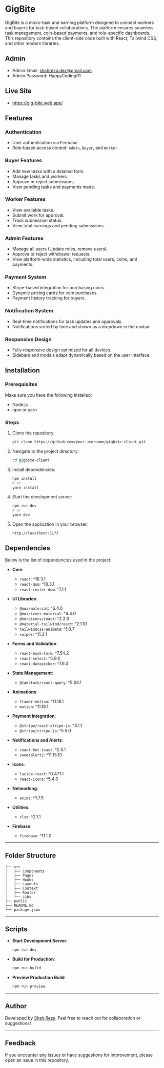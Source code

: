 # GigBite

GigBite is a micro-task and earning platform designed to connect workers and buyers for task-based collaborations. The platform ensures seamless task management, coin-based payments, and role-specific dashboards. This repository contains the client-side code built with React, Tailwind CSS, and other modern libraries.



## Admin
- Admin Email: shahreza.dev@gmail.com
- Admin Password: HappyCoding01

## Live Site
- https://gig-bite.web.app/


## Features

### **Authentication**
- User authentication via Firebase.
- Role-based access control: `Admin`, `Buyer`, and `Worker`.

### **Buyer Features**
- Add new tasks with a detailed form.
- Manage tasks and workers.
- Approve or reject submissions.
- View pending tasks and payments made.

### **Worker Features**
- View available tasks.
- Submit work for approval.
- Track submission status.
- View total earnings and pending submissions.

### **Admin Features**
- Manage all users (Update roles, remove users).
- Approve or reject withdrawal requests.
- View platform-wide statistics, including total users, coins, and payments.

### **Payment System**
- Stripe-based integration for purchasing coins.
- Dynamic pricing cards for coin purchases.
- Payment history tracking for buyers.

### **Notification System**
- Real-time notifications for task updates and approvals.
- Notifications sorted by time and shown as a dropdown in the navbar.

### **Responsive Design**
- Fully responsive design optimized for all devices.
- Sidebars and modals adapt dynamically based on the user interface.



## Installation

### Prerequisites
Make sure you have the following installed:
- Node.js
- npm or yarn

### Steps
1. Clone the repository:
   ```bash
   git clone https://github.com/your-username/gigbite-client.git
   ```

2. Navigate to the project directory:
   ```bash
   cd gigbite-client
   ```

3. Install dependencies:
   ```bash
   npm install
   # or
   yarn install
   ```

4. Start the development server:
   ```bash
   npm run dev
   # or
   yarn dev
   ```

5. Open the application in your browser:
   ```
   http://localhost:5173
   ```



## Dependencies

Below is the list of dependencies used in the project:

- **Core**:
  - `react`: ^18.3.1
  - `react-dom`: ^18.3.1
  - `react-router-dom`: ^7.1.1

- **UI Libraries**:
  - `@mui/material`: ^6.4.0
  - `@mui/icons-material`: ^6.4.0
  - `@heroicons/react`: ^2.2.0
  - `@material-tailwind/react`: ^2.1.10
  - `tailwindcss-animate`: ^1.0.7
  - `swiper`: ^11.2.1

- **Forms and Validation**:
  - `react-hook-form`: ^7.54.2
  - `react-select`: ^5.9.0
  - `react-datepicker`: ^7.6.0

- **State Management**:
  - `@tanstack/react-query`: ^5.64.1

- **Animations**:
  - `framer-motion`: ^11.18.1
  - `motion`: ^11.18.1

- **Payment Integration**:
  - `@stripe/react-stripe-js`: ^3.1.1
  - `@stripe/stripe-js`: ^5.5.0

- **Notifications and Alerts**:
  - `react-hot-toast`: ^2.5.1
  - `sweetalert2`: ^11.15.10

- **Icons**:
  - `lucide-react`: ^0.471.1
  - `react-icons`: ^5.4.0

- **Networking**:
  - `axios`: ^1.7.9

- **Utilities**:
  - `clsx`: ^2.1.1

- **Firebase**:
  - `firebase`: ^11.1.0

---

## Folder Structure

```plaintext
├── src
│   ├── Components   
│   ├── Pages         
│   ├── Hooks        
│   ├── Layouts      
│   ├── Context        
│   ├── Router         
│   └── Libs        
├── public           
├── README.md        
└── package.json      
```

---

## Scripts

- **Start Development Server**:
  ```bash
  npm run dev
  ```

- **Build for Production**:
  ```bash
  npm run build
  ```

- **Preview Production Build**:
  ```bash
  npm run preview
  ```

---


## Author

Developed by [Shah Reza](https://github.com/Rza-O). Feel free to reach out for collaboration or suggestions!

---

## Feedback

If you encounter any issues or have suggestions for improvement, please open an issue in this repository.
